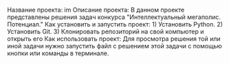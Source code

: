 Название проекта: im
Описание проекта: В данном проекте представлены решения задач конкурса "Интеллектуальный мегаполис. Потенциал."
Как установить и запустить проект: 1) Установить Python. 2) Установить Git. 3) Клонировать репозиторий на свой компьютер и открыть его
Как использовать проект: Для просмотра решения той или иной задачи нужно запустить файл с решением этой задачи с помощью кнопки или команды в терминале.
